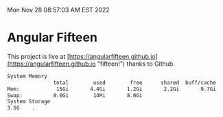Mon Nov 28 08:57:03 AM EST 2022

# Angular Fifteen


This project is live at [https://angularfifteen.github.io](https://angularfifteen.github.io "fifteen!") thanks to Github.

```bash
System Memory
               total        used        free      shared  buff/cache   available
Mem:            15Gi       4.4Gi       1.2Gi       2.2Gi       9.7Gi       8.4Gi
Swap:          8.0Gi        14Mi       8.0Gi
System Storage
3.5G	.
